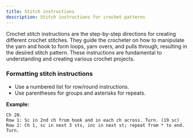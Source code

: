 ```yaml
---
title: Stitch instructions
description: Stitch instructions for crochet patterns
---
```

Crochet stitch instructions are the step-by-step directions for creating different crochet stitches. They guide the crocheter on how to manipulate the yarn and hook to form loops, yarn overs, and pulls through, resulting in the desired stitch pattern. These instructions are fundamental to understanding and creating various crochet projects. 

### Formatting stitch instructions

- Use a numbered list for row/round instructions.
- Use parentheses for groups and asterisks for repeats.

**Example:**
```plaintext
Ch 20.
Row 1: Sc in 2nd ch from hook and in each ch across. Turn. (19 sc)
Row 2: Ch 1, sc in next 3 sts, inc in next st; repeat from * to end. Turn.
```